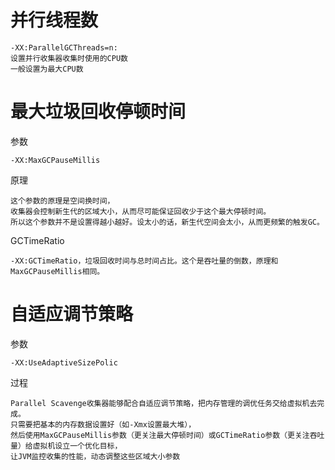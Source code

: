 # 并行线程数

    -XX:ParallelGCThreads=n:
    设置并行收集器收集时使用的CPU数
    一般设置为最大CPU数



# 最大垃圾回收停顿时间
    
参数
    
    -XX:MaxGCPauseMillis

原理
    
    这个参数的原理是空间换时间，
    收集器会控制新生代的区域大小，从而尽可能保证回收少于这个最大停顿时间。
    所以这个参数并不是设置得越小越好。设太小的话，新生代空间会太小，从而更频繁的触发GC。
    
GCTimeRatio
    
    -XX:GCTimeRatio，垃圾回收时间与总时间占比。这个是吞吐量的倒数，原理和MaxGCPauseMillis相同。

# 自适应调节策略
    
参数

    -XX:UseAdaptiveSizePolic
    
过程
    
    Parallel Scavenge收集器能够配合自适应调节策略，把内存管理的调优任务交给虚拟机去完成。
    只需要把基本的内存数据设置好（如-Xmx设置最大堆），
    然后使用MaxGCPauseMillis参数（更关注最大停顿时间）或GCTimeRatio参数（更关注吞吐量）给虚拟机设立一个优化目标，
    让JVM监控收集的性能，动态调整这些区域大小参数
 
 
 